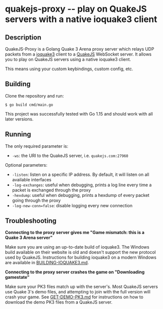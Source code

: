 # quakejs-proxy -- play on QuakeJS servers with a native ioquake3 client

## Description

QuakeJS-Proxy is a Golang Quake 3 Arena proxy server which relays UDP packets from a [ioquake3](https://ioquake3.org) client to a [QuakeJS](https://github.com/inolen/quakejs) WebSocket server. It allows you to play on QuakeJS servers using a native ioquake3 client.

This means using your custom keybindings, custom config, etc.

## Building

Clone the repository and run:

```shell
$ go build cmd/main.go
```

This project was successfully tested with Go 1.15 and should work with all later versions.

## Running

The only required parameter is:
- `-ws`: the URI to the QuakeJS server, i.e. `quakejs.com:27960`

Optional parameters:
- `-listen`: listen on a specific IP address. By default, it will listen on all available interfaces
- `-log-exchanges`: useful when debugging, prints a log line every time a packet is exchanged through the proxy
- `-hexdump`: useful when debugging, prints a hexdump of every packet going through the proxy
- `-log-new-conn=false`: disable logging every new connection

## Troubleshooting

**Connecting to the proxy server gives me "Game mismatch: this is a Quake 3 Arena server"**

Make sure you are using an up-to-date build of ioquake3. The Windows build available on their website is old and doesn't support the new protocol used by QuakeJS. Instructions for building ioquake3 on a modern Windows are available in [BUILDING-IOQUAKE3.md](BUILDING-IOQUAKE3.md).

**Connecting to the proxy server crashes the game on "Downloading gamestate"**

Make sure your PK3 files match up with the server's. Most QuakeJS servers use Quake 3's demo files, and attempting to join with the full version will crash your game.
See [GET-DEMO-PK3.md](GET-DEMO-PK3.md) for instructions on how to download the demo PK3 files from a QuakeJS server.